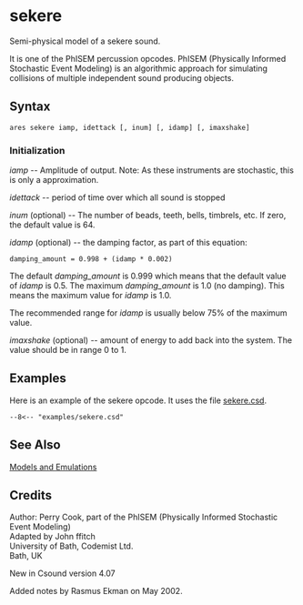 <!--
id:sekere
category:Signal Generators:Models and Emulations
-->
# sekere
Semi-physical model of a sekere sound.

It is one of the PhISEM percussion opcodes. PhISEM (Physically Informed Stochastic Event Modeling) is an algorithmic approach for simulating collisions of multiple independent sound producing objects.

## Syntax
``` csound-orc
ares sekere iamp, idettack [, inum] [, idamp] [, imaxshake]
```

### Initialization

_iamp_ -- Amplitude of output.  Note: As these instruments are stochastic, this is only a approximation.

_idettack_ -- period of time over which all sound is stopped

_inum_ (optional) -- The number of beads, teeth, bells, timbrels, etc.  If zero, the default value is 64.

_idamp_ (optional) -- the damping factor, as part of this equation:

```
damping_amount = 0.998 + (idamp * 0.002)
```

The default _damping_amount_ is 0.999 which means that the default value of _idamp_ is 0.5. The maximum _damping_amount_ is 1.0 (no damping). This means the maximum value for _idamp_ is 1.0.

The recommended range for _idamp_ is usually below 75% of the maximum value.

_imaxshake_ (optional) -- amount of energy to add back into the system. The value should be in range 0 to 1.

## Examples

Here is an example of the sekere opcode. It uses the file [sekere.csd](../../examples/sekere.csd).

``` csound-orc title="Example of the sekere opcode." linenums="1"
--8<-- "examples/sekere.csd"
```

## See Also

[Models and Emulations](../../siggen/models)

## Credits

Author: Perry Cook, part of the PhISEM (Physically Informed Stochastic Event Modeling)<br>
Adapted by John ffitch<br>
University of Bath, Codemist Ltd.<br>
Bath, UK<br>

New in Csound version 4.07

Added notes by Rasmus Ekman on May 2002.
